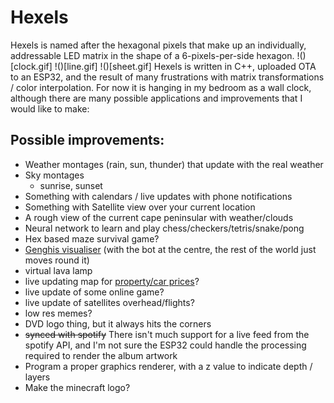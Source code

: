 # Hexels
Hexels is named after the hexagonal pixels that make up an individually, addressable LED matrix in the shape of a 6-pixels-per-side hexagon.
!()[clock.gif]
!()[line.gif]
!()[sheet.gif]
Hexels is written in C++, uploaded OTA to an ESP32, and the result of many frustrations with matrix transformations / color interpolation. For now it is hanging
in my bedroom as a wall clock, although there are many possible applications and improvements that I would like to make:

## Possible improvements:
* Weather montages (rain, sun, thunder) that update with the real weather
* Sky montages 
    * sunrise, sunset
* Something with calendars / live updates with phone notifications
* Something with Satellite view over your current location
* A rough view of the current cape peninsular with weather/clouds
* Neural network to learn and play chess/checkers/tetris/snake/pong
* Hex based maze survival game?
* [Genghis visualiser](https://github.com/beyarkay/genghis) (with the bot at the centre, the rest of the world just moves round it)
* virtual lava lamp
* live updating map for [property/car prices](https://github.com/beyarkay/PurchaseAnalysis)?
* live update of some online game?
* live update of satellites overhead/flights?
* low res memes?
* DVD logo thing, but it always hits the corners
* ~~synced with spotify~~ There isn't much support for a live feed from the spotify API, and I'm not sure the ESP32 could handle the processing required to render the album artwork
* Program a proper graphics renderer, with a z value to indicate depth / layers
* Make the minecraft logo?

